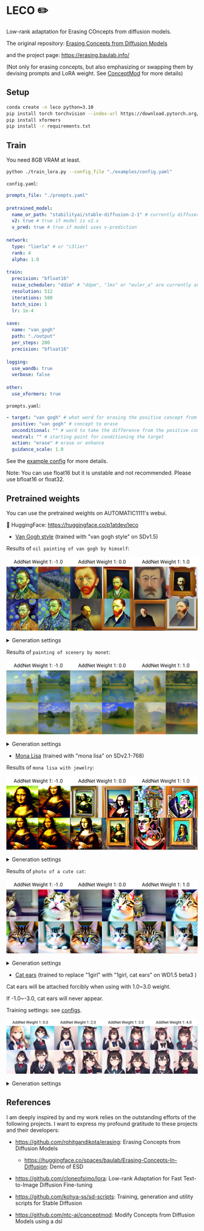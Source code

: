 # LECO ✏️ 

Low-rank adaptation for Erasing COncepts from diffusion models.  

The original repository: [Erasing Concepts from Diffusion Models](https://github.com/rohitgandikota/erasing/tree/main)

and the project page: https://erasing.baulab.info/

(Not only for erasing concepts, but also emphasizing or swapping them by devising prompts and LoRA weight. See [ConceptMod](https://github.com/ntc-ai/conceptmod) for more details)

## Setup

```bash
conda create -n leco python=3.10
pip install torch torchvision --index-url https://download.pytorch.org/whl/cu118
pip install xformers
pip install -r requirements.txt
```

## Train

You need 8GB VRAM at least.

```bash
python ./train_lora.py --config_file "./examples/config.yaml"
```

`config.yaml`:

```yaml
prompts_file: "./prompts.yaml"

pretrained_model:
  name_or_path: "stabilityai/stable-diffusion-2-1" # currently diffusers models only
  v2: true # true if model is v2.x
  v_pred: true # true if model uses v-prediction

network:
  type: "lierla" # or "c3lier"
  rank: 4
  alpha: 1.0

train:
  precision: "bfloat16"
  noise_scheduler: "ddim" # "ddpm", "lms" or "euler_a" are currently avaiable
  resolution: 512
  iterations: 500
  batch_size: 1
  lr: 1e-4

save:
  name: "van_gogh"
  path: "./output"
  per_steps: 200
  precision: "bfloat16"

logging:
  use_wandb: true
  verbose: false

other:
  use_xformers: true
```

`prompts.yaml`:

```yaml
- target: "van gogh" # what word for erasing the positive concept from
  positive: "van gogh" # concept to erase
  unconditional: "" # word to take the difference from the positive concept
  neutral: "" # starting point for conditioning the target
  action: "erase" # erase or enhance
  guidance_scale: 1.0
```

See the [example config](/examples/config.py) for more details.

Note: You can use float16 but it is unstable and not recommended. Please use bfloat16 or float32. 

## Pretrained weights

You can use the pretrained weights on AUTOMATIC1111's webui. 

🤗 HuggingFace: https://huggingface.co/p1atdev/leco

- [Van Gogh style](https://huggingface.co/p1atdev/leco/blob/main/van_gogh_sdv15.safetensors) (trained with "van gogh style" on SDv1.5)

Results of `oil painting of van gogh by himself`:

![van gogh](./images/van_gogh.jpg)

<details>
<summary>
Generation settings
</summary>

```yaml
oil painting of van gogh by himself
Steps: 20, Sampler: Euler a, CFG scale: 7, Seed: 3870472781, Size: 512x512, Model hash: cc6cb27103, Model: v1-5-pruned-emaonly, Clip skip: 2, AddNet Enabled: True, AddNet Module 1: LoRA, AddNet Model 1: van_gogh_4_last(db68853d039b), AddNet Weight A 1: -1.0, AddNet Weight B 1: -1.0, Script: X/Y/Z plot, X Type: AddNet Weight 1, X Values: "-1, 0, 1", Version: v1.3.0
```

</details>

Results of `painting of scenery by monet`:

![monet](./images/van_gogh_monet.jpg)

<details>
<summary>
Generation settings
</summary>

```yaml
painting of scenery by monet
Steps: 20, Sampler: Euler a, CFG scale: 7, Seed: 1284787312, Size: 512x512, Model hash: cc6cb27103, Model: v1-5-pruned-emaonly, Clip skip: 2, AddNet Enabled: True, AddNet Module 1: LoRA, AddNet Model 1: van_gogh_4_last(db68853d039b), AddNet Weight A 1: -1.0, AddNet Weight B 1: -1.0, Script: X/Y/Z plot, X Type: AddNet Weight 1, X Values: "-1, 0, 1", Version: v1.3.0
```

</details>

- [Mona Lisa](https://huggingface.co/p1atdev/leco/blob/main/mona_lisa_sdv21v.safetensors) (trained with "mona lisa" on SDv2.1-768)


Results of `mona lisa with jewelry`:

![mona lisa](./images/mona_lisa.jpg)


<details>
<summary>
Generation settings
</summary>

```yaml
mona lisa with jewelry
Steps: 20, Sampler: Euler a, CFG scale: 7, Seed: 3630495347, Size: 512x512, Model hash: 832eb50c0c, Model: v2-1_768-ema-pruned, Clip skip: 2, AddNet Enabled: True, AddNet Module 1: LoRA, AddNet Model 1: mona_lisa2_last(393beb35c4b1), AddNet Weight A 1: -1.0, AddNet Weight B 1: -1.0, Script: X/Y/Z plot, X Type: AddNet Weight 1, X Values: "-1, 0, 1", Version: v1.3.0
```

</details>

Results of `photo of a cute cat`:

![mona lisa](./images/mona_lisa_cat.jpg)

<details>
<summary>
Generation settings
</summary>

```yaml
photo of a cute cat
Steps: 20, Sampler: Euler a, CFG scale: 7, Seed: 900866192, Size: 512x512, Model hash: 832eb50c0c, Model: v2-1_768-ema-pruned, Clip skip: 2, AddNet Enabled: True, AddNet Module 1: LoRA, AddNet Model 1: mona_lisa2_last(393beb35c4b1), AddNet Weight A 1: -1.0, AddNet Weight B 1: -1.0, Script: X/Y/Z plot, X Type: AddNet Weight 1, X Values: "-1, 0, 1", Version: v1.3.0
```

</details>


- [Cat ears](https://huggingface.co/p1atdev/leco/blob/main/cat_ears_wd15beta3.safetensors) (trained to replace "1girl" with "1girl, cat ears" on WD1.5 beta3 )

Cat ears will be attached forcibly when using with 1.0~3.0 weight. 

If -1.0~-3.0, cat ears will never appear.

Training settings: see [configs](./examples/cat_ears_prompts.yaml).

![cat ears](./images/cat_ears.jpg)

<details>
<summary>
Generation settings
</summary>

```yaml
masterpiece, best quality, exceptional, best aesthetic, anime, 1girl, school uniform, upper body, smile
Negative prompt: worst quality, low quality, bad aesthetic, oldest, bad anatomy, bad hands, text, error, missing fingers, extra digit, fewer digits, cropped, jpeg artifacts, signature, watermark, username, blurry
Steps: 20, Sampler: Euler a, CFG scale: 7, Seed: 4103955758, Size: 512x512, Model hash: d38e779546, Model: wd-beta3-base-fp16, Clip skip: 2, Script: X/Y/Z plot, X Type: AddNet Weight 1, X Values: "0, 2, 3, 4", Version: v1.3.0
```

</details>


## References

I am deeply inspired by and my work relies on the outstanding efforts of the following projects. I want to express my profound gratitude to these projects and their developers:

- https://github.com/rohitgandikota/erasing: Erasing Concepts from Diffusion Models 
  - https://huggingface.co/spaces/baulab/Erasing-Concepts-In-Diffusion: Demo of ESD 

- https://github.com/cloneofsimo/lora: Low-rank Adaptation for Fast Text-to-Image Diffusion Fine-tuning

- https://github.com/kohya-ss/sd-scripts: Training, generation and utility scripts for Stable Diffusion

- https://github.com/ntc-ai/conceptmod:  Modify Concepts from Diffusion Models using a dsl 
